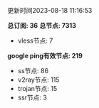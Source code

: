 更新时间2023-08-18 11:16:53

**总订阅: 36**
**总节点: 7313**
- vless节点: 7

**google ping有效节点: 219**
- ss节点: 86
- v2ray节点: 115
- trojan节点: 15
- ssr节点: 3
